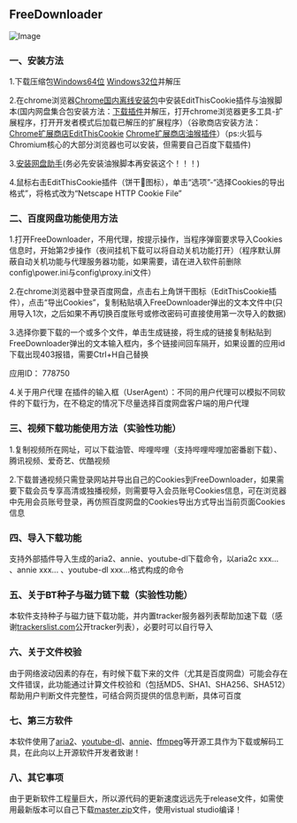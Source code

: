 ## FreeDownloader


![Image](https://timgsa.baidu.com/timg?image&quality=80&size=b9999_10000&sec=1591516856861&di=cf4424b94f910a9a13be0e12bf77a018&imgtype=0&src=http%3A%2F%2Fhbimg.b0.upaiyun.com%2F115c59c5f292336d52e40f21e9ade30ab39ed15c72ac-tEMn6b_fw658)


### 一、安装方法

1.下载压缩包[Windows64位](https://lanzous.com/id1lplg)  [Windows32位](https://lanzous.com/id1m2mf)并解压

2.在chrome浏览器[Chrome国内离线安装包](https://www.lanzous.com/i9r1beh)中安装EditThisCookie插件与油猴脚本(国内网盘集合包安装方法：[下载插件](https://www.lanzous.com/i9mqftg)并解压，打开chrome浏览器更多工具-扩展程序，打开开发者模式后加载已解压的扩展程序）（谷歌商店安装方法：[Chrome扩展商店EditThisCookie](https://chrome.google.com/webstore/detail/editthiscookie/fngmhnnpilhplaeedifhccceomclgfbg?hl=zh-CN) [Chrome扩展商店油猴插件](https://chrome.google.com/webstore/detail/tampermonkey/dhdgffkkebhmkfjojejmpbldmpobfkfo)）（ps:火狐与Chromium核心的大部分浏览器也可以安装，但需要自己百度下载插件)

3.[安装网盘助手](https://greasyfork.org/scripts/378301-%E7%BD%91%E7%9B%98%E5%8A%A9%E6%89%8B/code/%E7%BD%91%E7%9B%98%E5%8A%A9%E6%89%8B.user.js)(务必先安装油猴脚本再安装这个！！！)

4.鼠标右击EditThisCookie插件（饼干🍪图标），单击“选项”-“选择Cookies的导出格式”，将格式改为“Netscape HTTP Cookie File”

### 二、百度网盘功能使用方法

1.打开FreeDownloader，不用代理，按提示操作，当程序弹窗要求导入Cookies信息时，开始第2步操作（夜间挂机下载可以将自动关机功能打开）（程序默认屏蔽自动关机功能与代理服务器功能，如果需要，请在进入软件前删除config\power.ini与config\proxy.ini文件）

2.在chrome浏览器中登录百度网盘，点击右上角饼干图标（EditThisCookie插件），点击“导出Cookies”，复制粘贴填入FreeDownloader弹出的文本文件中(只用导入1次，之后如果不再切换百度账号或修改密码可直接使用第一次导入的数据)

3.选择你要下载的一个或多个文件，单击生成链接，将生成的链接复制粘贴到FreeDownloader弹出的文本输入框内，多个链接间回车隔开，如果设置的应用id下载出现403报错，需要Ctrl+H自己替换

应用ID：
778750

4.关于用户代理
在插件的输入框（UserAgent）：不同的用户代理可以模拟不同软件的下载行为，在不稳定的情况下尽量选择百度网盘客户端的用户代理

### 三、视频下载功能使用方法（实验性功能）

1.复制视频所在网址，可以下载油管、哔哩哔哩（支持哔哩哔哩加密番剧下载）、腾讯视频、爱奇艺、优酷视频

2.下载普通视频只需登录网站并导出自己的Cookies到FreeDownloader，如果需要下载会员专享高清或独播视频，则需要导入会员账号Cookies信息，可在浏览器中先用会员账号登录，再仿照百度网盘的Cookies导出方式导出当前页面Cookies信息

### 四、导入下载功能

支持外部插件导入生成的aria2、annie、youtube-dl下载命令，以aria2c xxx... 、annie xxx... 、youtube-dl xxx...格式构成的命令

### 五、关于BT种子与磁力链下载（实验性功能）

本软件支持种子与磁力链下载功能，并内置tracker服务器列表帮助加速下载（感谢[trackerslist.com](https://trackerslist.com/#/zh)公开tracker列表），必要时可以自行导入

### 六、关于文件校验

由于网络波动因素的存在，有时候下载下来的文件（尤其是百度网盘）可能会存在文件错误，此功能通过计算文件校验和（包括MD5、SHA1、SHA256、SHA512）帮助用户判断文件完整性，可结合网页提供的信息判断，具体可百度

### 七、第三方软件

本软件使用了[aria2](https://aria2.github.io/)、[youtube-dl](https://github.com/ytdl-org/youtube-dl)、[annie](https://github.com/iawia002/annie)、[ffmpeg](https://ffmpeg.org/)等开源工具作为下载或解码工具，在此向以上开源软件开发者致谢！

### 八、其它事项

由于更新软件工程量巨大，所以源代码的更新速度远远先于release文件，如需使用最新版本可以自己下载[master.zip](https://github.com/HXHGTS/FreeDownloader/archive/master.zip)文件，使用vistual studio编译！



